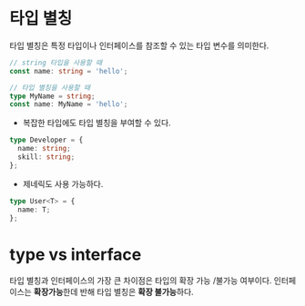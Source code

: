# 타입 별칭

타입 별칭은 특정 타입이나 인터페이스를 참조할 수 있는 타입 변수를 의미한다.

```ts
// string 타입을 사용할 때
const name: string = 'hello';

// 타입 별칭을 사용할 때
type MyName = string;
const name: MyName = 'hello';
```

- 복잡한 타입에도 타입 별칭을 부여할 수 있다.

```ts
type Developer = {
  name: string;
  skill: string;
};
```

- 제네릭도 사용 가능하다.

```ts
type User<T> = {
  name: T;
};
```

# type vs interface

타입 별칭과 인터페이스의 가장 큰 차이점은 타입의 확장 가능 /불가능 여부이다. 인터페이스는 **확장가능**한데 반해 타입 별칭은 **확장 불가능**하다.
